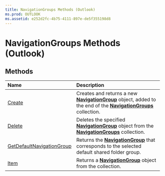 ```yaml
---
title: NavigationGroups Methods (Outlook)
ms.prod: OUTLOOK
ms.assetid: e252d2fc-4b75-4111-897e-de5f355198d8
---
```



# NavigationGroups Methods (Outlook)

## Methods



|**Name**|**Description**|
|:-----|:-----|
|[Create](navigationgroups-create-method-outlook.md)|Creates and returns a new  **[NavigationGroup](navigationgroup-object-outlook.md)** object, added to the end of the **[NavigationGroups](navigationgroups-object-outlook.md)** collection.|
|[Delete](navigationgroups-delete-method-outlook.md)|Deletes the specified  **[NavigationGroup](navigationgroup-object-outlook.md)** object from the **[NavigationGroups](navigationgroups-object-outlook.md)** collection.|
|[GetDefaultNavigationGroup](navigationgroups-getdefaultnavigationgroup-method-outlook.md)|Returns the  **[NavigationGroup](navigationgroup-object-outlook.md)** that corresponds to the selected default shared folder group.|
|[Item](navigationgroups-item-method-outlook.md)|Returns a  **[NavigationGroup](navigationgroup-object-outlook.md)** object from the collection.|

